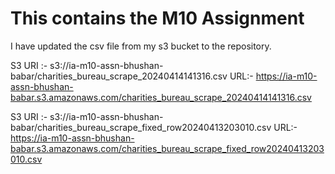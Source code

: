 # This contains the M10 Assignment 
I have updated the csv file from my s3 bucket to the repository.

S3 URI :- s3://ia-m10-assn-bhushan-babar/charities_bureau_scrape_20240414141316.csv
URL:- https://ia-m10-assn-bhushan-babar.s3.amazonaws.com/charities_bureau_scrape_20240414141316.csv

S3 URI :- s3://ia-m10-assn-bhushan-babar/charities_bureau_scrape_fixed_row20240413203010.csv
URL:- https://ia-m10-assn-bhushan-babar.s3.amazonaws.com/charities_bureau_scrape_fixed_row20240413203010.csv